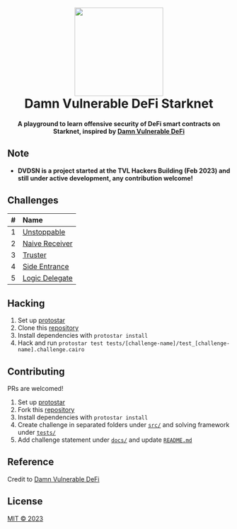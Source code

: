 <h1 align="center">
    <img src="./assets/StarkNet-Icon.png" width="200"/>
    <br>
    Damn Vulnerable DeFi Starknet
</h1>

<h4 align="center">
    A playground to learn offensive security of DeFi smart contracts on Starknet, inspired by <a href="https://www.damnvulnerabledefi.xyz/">Damn Vulnerable DeFi</a>
</h4>

## Note
- **DVDSN is a project started at the TVL Hackers Building (Feb 2023) and still under active development, any contribution welcome!**

## Challenges

| #    | Name                                    |
| :--- | :-------------------------------------- |
| 1    | [Unstoppable](docs/Unstoppable.md)      |
| 2    | [Naive Receiver](docs/NaiveReceiver.md) |
| 3    | [Truster](docs/Truster.md)              |
| 4    | [Side Entrance](docs/SideEntrance.md)   |
| 5    | [Logic Delegate](docs/LogicDelegate.md) |

## Hacking

1. Set up [protostar](https://github.com/software-mansion/protostar)
2. Clone this [repository](https://github.com/quasarlabsXYZ/dvdsn)
3. Install dependencies with `protostar install`
4. Hack and run `protostar test tests/[challenge-name]/test_[challenge-name].challenge.cairo`

## Contributing

PRs are welcomed!

1. Set up [protostar](https://github.com/software-mansion/protostar)
2. Fork this [repository](https://github.com/quasarlabsXYZ/dvdsn)
3. Install dependencies with `protostar install`
4. Create challenge in separated folders under [`src/`](src/) and solving framework under [`tests/`](tests/)
5. Add challenge statement under [`docs/`](docs/) and update [`README.md`](README.md)

## Reference

Credit to [Damn Vulnerable DeFi](https://www.damnvulnerabledefi.xyz/)

## License

[MIT © 2023](LICENSE)
